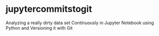 # jupytercommitstogit
Analyzing a really dirty data set Continuously in Jupyter Notebook using Python and Versioning it with Git
